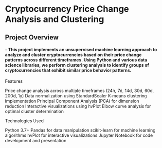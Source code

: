 # Cryptocurrency Price Change Analysis and Clustering
## Project Overview
#### - This project implements an unsupervised machine learning approach to analyze and cluster cryptocurrencies based on their price change patterns across different timeframes. Using Python and various data science libraries, we perform clustering analysis to identify groups of cryptocurrencies that exhibit similar price behavior patterns.
Features

Price change analysis across multiple timeframes (24h, 7d, 14d, 30d, 60d, 200d, 1y)
Data normalization using StandardScaler
K-means clustering implementation
Principal Component Analysis (PCA) for dimension reduction
Interactive visualizations using hvPlot
Elbow curve analysis for optimal cluster determination

Technologies Used

Python 3.7+
Pandas for data manipulation
scikit-learn for machine learning algorithms
hvPlot for interactive visualizations
Jupyter Notebook for code development and presentation
